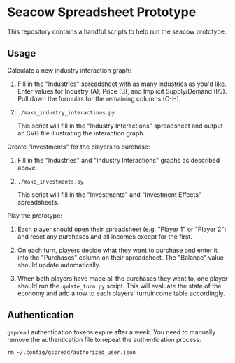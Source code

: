 Seacow Spreadsheet Prototype
============================
This repository contains a handful scripts to help run the seacow prototype.

Usage
-----
Calculate a new industry interaction graph:

1. Fill in the "Industries" spreadsheet with as many industries as you'd like. 
   Enter values for Industry (A), Price (B), and Implicit Supply/Demand (I/J). 
   Pull down the formulas for the remaining columns (C-H).

2. `./make_industry_interactions.py`

   This script will fill in the "Industry Interactions" spreadsheet and output 
   an SVG file illustrating the interaction graph.

Create "investments" for the players to purchase:

1. Fill in the "Industries" and "Industry Interactions" graphs as described 
   above.

2. `./make_investments.py`

   This script will fill in the "Investments" and "Investment Effects" 
   spreadsheets.

Play the prototype:

1. Each player should open their spreadsheet (e.g. "Player 1" or "Player 2") 
   and reset any purchases and all incomes except for the first.

2. On each turn, players decide what they want to purchase and enter it into 
   the "Purchases" column on their spreadsheet.  The "Balance" value should 
   update automatically.

3. When both players have made all the purchases they want to, one player 
   should run the `update_turn.py` script.  This will evaluate the state of the 
   economy and add a row to each players' turn/income table accordingly.

Authentication
--------------
`gspread` authentication tokens expire after a week.  You need to manually 
remove the authentication file to repeat the authentication process:
```
rm ~/.config/gspread/authorized_user.json
```
